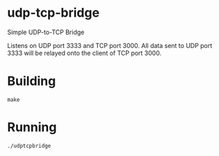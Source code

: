 udp-tcp-bridge
==============

Simple UDP-to-TCP Bridge

Listens on UDP port 3333 and TCP port 3000. All data sent to UDP port 3333 will be relayed onto the client of TCP port 3000.

Building
==

`make`

Running
==
`./udptcpbridge`
